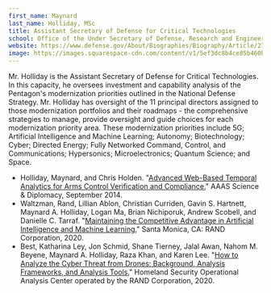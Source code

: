 ```yaml
---
first_name: Maynard
last_name: Holliday, MSc
title: Assistant Secretary of Defense for Critical Technologies
school: Office of the Under Secretary of Defense, Research and Engineering 
website: https://www.defense.gov/About/Biographies/Biography/Article/2762694/maynard-holliday/
image: https://images.squarespace-cdn.com/content/v1/5ef3dc8b4ce85b460be19b98/1593134579117-6429CSDX5QGV3BBYY6UR/ke17ZwdGBToddI8pDm48kEi6jd-8FPnQ8D-LERa9tzJZw-zPPgdn4jUwVcJE1ZvWEtT5uBSRWt4vQZAgTJucoTqqXjS3CfNDSuuf31e0tVHJpvhFKnKUeVj4Qkkq6mGHPKjS-e_5BAMjsJWrZPFRtgwOTLmG3bsrBAwDNZFfO_U/Maynard.SES.jpeg?format=1000w
---
```

Mr. Holliday is the Assistant Secretary of Defense for Critical Technologies. In this capacity, he oversees investment and capability analysis of the Pentagon's modernization priorities outlined in the National Defense Strategy. Mr. Holliday has oversight of the 11 principal directors assigned to those modernization portfolios and their roadmaps - the comprehensive strategies to manage, provide oversight and guide choices for each modernization priority area. These modernization priorities include 5G; Artificial Intelligence and Machine Learning; Autonomy; Biotechnology; Cyber; Directed Energy; Fully Networked Command, Control, and Communications; Hypersonics; Microelectronics; Quantum Science; and Space.
- Holliday, Maynard, and Chris Holden. "[Advanced Web-Based Temporal Analytics for Arms Control Verification and Compliance.](https://www.sciencediplomacy.org/article/2014/advanced-web-based-temporal-analytics-for-arms-control-verification-and-compliance)" AAAS Science & Diplomacy, September 2014.
- Waltzman, Rand, Lillian Ablon, Christian Curriden, Gavin S. Hartnett, Maynard A. Holliday, Logan Ma, Brian Nichiporuk, Andrew Scobell, and Danielle C. Tarraf. "[Maintaining the Competitive Advantage in Artificial Intelligence and Machine Learning.](https://www.rand.org/pubs/research_reports/RRA200-1.html)" Santa Monica, CA: RAND Corporation, 2020. 
- Best, Katharina Ley, Jon Schmid, Shane Tierney, Jalal Awan, Nahom M. Beyene, Maynard A. Holliday, Raza Khan, and Karen Lee. "[How to Analyze the Cyber Threat from Drones: Background, Analysis Frameworks, and Analysis Tools.](https://www.rand.org/pubs/research_reports/RR2972.html)" Homeland Security Operational Analysis Center operated by the RAND Corporation, 2020. 
